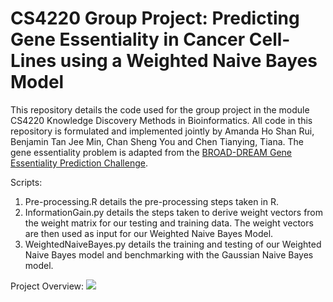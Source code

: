 # CS4220 Group Project: Predicting Gene Essentiality in Cancer Cell-Lines using a Weighted Naive Bayes Model
This repository details the code used for the group project in the module CS4220 Knowledge Discovery Methods in Bioinformatics. 
All code in this repository is formulated and implemented jointly by Amanda Ho Shan Rui, Benjamin Tan Jee Min, Chan Sheng You and Chen Tianying, Tiana.
The gene essentiality problem is adapted from the [BROAD-DREAM Gene Essentiality Prediction Challenge](https://www.synapse.org/#!Synapse:syn2384331/wiki/62825).

Scripts:
1. Pre-processing.R details the pre-processing steps taken in R.
2. InformationGain.py details the steps taken to derive weight vectors from the weight matrix for our testing and training data. The weight vectors are then used as input for our Weighted Naive Bayes Model.
3. WeightedNaiveBayes.py details the training and testing of our Weighted Naive Bayes model and benchmarking with the Gaussian Naive Bayes model.

Project Overview:
![](https://github.com/Amandahsr/CS4220_Predicting_Gene_Essentiality/blob/main/ProjectOverview.png)
